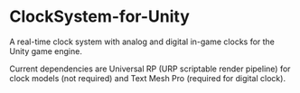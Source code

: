 # ClockSystem-for-Unity
A real-time clock system with analog and digital in-game clocks for the Unity game engine.

Current dependencies are Universal RP (URP scriptable render pipeline) for clock models (not required) and Text Mesh Pro (required for digital clock).
